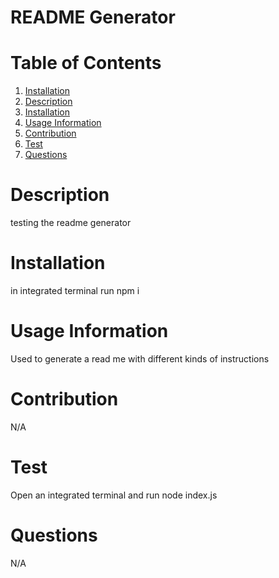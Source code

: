 # README Generator
# Table of Contents
1. [Installation](#installation)
2. [Description](#description)
3. [Installation](#installation)
4. [Usage Information](#usage-information)
5. [Contribution](#contribution)
6. [Test](#test)
7. [Questions](#questions)

# Description
testing the readme generator

# Installation
in integrated terminal run npm i

# Usage Information
Used to generate a read me with different kinds of instructions

# Contribution
N/A

# Test
Open an integrated terminal and run node index.js

# Questions
N/A
